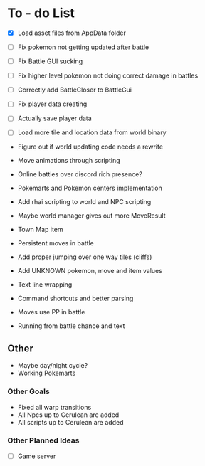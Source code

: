 # To - do List



 - [X] Load asset files from AppData folder
 - [ ] Fix pokemon not getting updated after battle
 - [ ] Fix Battle GUI sucking
 - [ ] Fix higher level pokemon not doing correct damage in battles
 - [ ] Correctly add BattleCloser to BattleGui
 - [ ] Fix player data creating
 - [ ] Actually save player data
 - [ ] Load more tile and location data from world binary



* Figure out if world updating code needs a rewrite
* Move animations through scripting

* Online battles over discord rich presence?

* Pokemarts and Pokemon centers implementation
* Add rhai scripting to world and NPC scripting
* Maybe world manager gives out more MoveResult
* Town Map item

* Persistent moves in battle

* Add proper jumping over one way tiles (cliffs)

* Add UNKNOWN pokemon, move and item values
* Text line wrapping


* Command shortcuts and better parsing
* Moves use PP in battle
* Running from battle chance and text

## Other

* Maybe day/night cycle?
* Working Pokemarts

<!-- - [ ] Trainer and Gym Leader Battle AI -->

### Other Goals

* Fixed all warp transitions
* All Npcs up to Cerulean are added
* All scripts up to Cerulean are added

### Other Planned Ideas

 - [ ] Game server